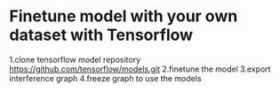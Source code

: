 # Finetune model with your own dataset with Tensorflow
1.clone tensorflow model repository
  https://github.com/tensorflow/models.git
2.finetune the model
3.export interference graph
4.freeze graph to use the models
